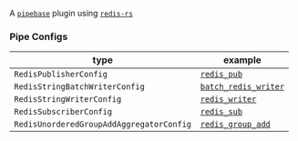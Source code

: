 A [`pipebase`] plugin using [`redis-rs`]
### Pipe Configs
| type | example |
| ---- | ------- |
| `RedisPublisherConfig` | [`redis_pub`] |
| `RedisStringBatchWriterConfig` | [`batch_redis_writer`] |
| `RedisStringWriterConfig` | [`redis_writer`] |
| `RedisSubscriberConfig` | [`redis_sub`] |
| `RedisUnorderedGroupAddAggregatorConfig` | [`redis_group_add`] |

[`pipebase`]: https://github.com/pipebase/pipebase
[`redis-rs`]: https://github.com/mitsuhiko/redis-rs
[`batch_redis_writer`]: https://github.com/pipebase/pipebase/blob/main/examples/batch_ingest_redis/catalogs/batch_redis_writer.yml
[`redis_group_add`]: https://github.com/pipebase/pipebase/blob/main/examples/group_sum_redis/catalogs/redis_group_add.yml
[`redis_pub`]: https://github.com/pipebase/pipebase/blob/main/examples/pubsub_redis/catalogs/redis_pub.yml
[`redis_sub`]: https://github.com/pipebase/pipebase/blob/main/examples/pubsub_redis/catalogs/redis_sub.yml
[`redis_writer`]: https://github.com/pipebase/pipebase/blob/main/examples/ingest_redis/catalogs/redis_writer.yml